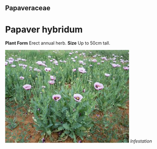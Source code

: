 ## Papaveraceae
# Papaver hybridum

**Plant Form** Erect annual herb. **Size** Up to 50cm tall.


![Infestation](33431_DSCN8742.jpg)
 *Infestation* 

